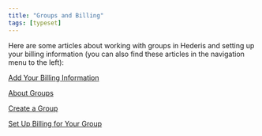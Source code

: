 ```yaml
---
title: "Groups and Billing"
tags: [typeset]
---
```

 
<html><body><section data-type="chapter" class="hsecchapter" data-hederis-type="hsecchapter" id="intro-groups" data-pi-attrs="id: intro-groups; data-tags: typeset;" role="doc-chapter" data-tags="typeset" data-author-name=" " data-book-title=" " title="Groups and Billing"><p class="hblkp" data-hederis-type="hblkp" id="pb4OGzdvJ">Here are some articles about working with groups in Hederis and setting up your billing information (you can also find these articles in the navigation menu to the left): </p><p class="hblkp" data-hederis-type="hblkp" id="pA5wILaka"><a href="{% link _docs/billing-info.md %}" data-hederis-type="hspana" id="pIWNriHCO"><span class="Hyperlink" data-hederis-type="hspnspan" id="pfyfJy2ay">Add Your Billing Information</span></a></p><p class="hblkp" data-hederis-type="hblkp" id="pycuXtFFo"><a href="{% link _docs/about-groups.md %}" data-hederis-type="hspana" id="pZkrLEpVl"><span class="Hyperlink" data-hederis-type="hspnspan" id="pgUbMMwo4">About Groups</span></a></p><p class="hblkp" data-hederis-type="hblkp" id="paoUR2I16"><a href="{% link _docs/create-group.md %}" data-hederis-type="hspana" id="psNc2WBkF"><span class="Hyperlink" data-hederis-type="hspnspan" id="pwHBJ8pOP">Create a Group</span></a></p><p class="hblkp" data-hederis-type="hblkp" id="pFlpfQza6"><a href="{% link _docs/group-billing.md %}" data-hederis-type="hspana" id="p89hEQeQI"><span class="Hyperlink" data-hederis-type="hspnspan" id="pkqMNhxjN">Set Up Billing for Your Group</span></a></p></section></body></html>
